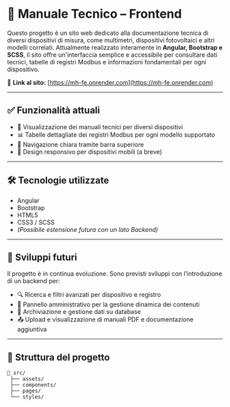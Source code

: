 # 📘 Manuale Tecnico – Frontend

Questo progetto è un sito web dedicato alla documentazione tecnica di diversi dispositivi di misura, come multimetri, dispositivi fotovoltaici e altri modelli correlati. Attualmente realizzato interamente in **Angular, Bootstrap e SCSS**, il sito offre un'interfaccia semplice e accessibile per consultare dati tecnici, tabelle di registri Modbus e informazioni fondamentali per ogni dispositivo.

🔗 **Link al sito:** [https://mh-fe.onrender.com](https://mh-fe.onrender.com)

---

## ✅ Funzionalità attuali

- 📄 Visualizzazione dei manuali tecnici per diversi dispositivi
- 📊 Tabelle dettagliate dei registri Modbus per ogni modello supportato
- 🧭 Navigazione chiara tramite barra superiore
- 📱 Design responsivo per dispositivi mobili (a breve)

---

## 🛠️ Tecnologie utilizzate

- Angular
- Bootstrap
- HTML5
- CSS3 / SCSS
- *(Possibile estensione futura con un lato Backend)*

---

## 🚧 Sviluppi futuri

Il progetto è in continua evoluzione. Sono previsti sviluppi con l’introduzione di un backend per:

- 🔍 Ricerca e filtri avanzati per dispositivo e registro
- 📝 Pannello amministrativo per la gestione dinamica dei contenuti
- 💾 Archiviazione e gestione dati su database
- 📤 Upload e visualizzazione di manuali PDF e documentazione aggiuntiva

---

## 📂 Struttura del progetto

```text
📁 src/
 ├── assets/
 ├── components/
 ├── pages/
 └── styles/
